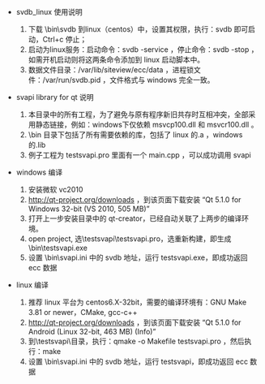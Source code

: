 ﻿
* svdb_linux 使用说明
  1.  下载 \bin\svdb 到linux（centos）中，设置其权限，执行：svdb 即可启动，Ctrl+c 停止；
  2.  启动为linux服务：启动命令：svdb -service ，停止命令：svdb -stop ，如需开机启动则将这两条命令添加到 linux 启动脚本中。
  3.  数据文件目录：/var/lib/siteview/ecc/data ，进程锁文件：/var/run/svdb.pid ，文件格式与 windows 完全一致。

  
* svapi library for qt 说明
  1.  本目录中的所有工程，为了避免与原有程序新旧共存时互相冲突，全部采用静态链接，例如：windows下仅依赖 msvcp100.dll 和 msvcr100.dll 。
  2.  \bin 目录下包括了所有需要依赖的库，包括了 linux 的.a ，windows 的.lib
  3.  例子工程为 testsvapi.pro 里面有一个 main.cpp ，可以成功调用 svapi

* windows 编译
  1.	安装微软 vc2010
  2.	http://qt-project.org/downloads ，到该页面下载安装 “Qt 5.1.0 for Windows 32-bit (VS 2010, 505 MB)”
  2.	打开上一步安装目录中的 qt-creator，已经自动关联了上两步的编译环境。
  3.	open project, 选\testsvapi\testsvapi.pro，选重新构建，即生成 \bin\testsvapi.exe
  4.	设置 \bin\svapi.ini 中的 svdb 地址，运行 testsvapi.exe，即成功返回 ecc 数据


* linux 编译
  1.	推荐 linux 平台为 centos6.X-32bit，需要的编译环境有：GNU Make 3.81 or newer，CMake, gcc-c++
  2.	http://qt-project.org/downloads ，到该页面下载安装 “Qt 5.1.0 for Android (Linux 32-bit, 463 MB) (Info)”
  3.	到\testsvapi\目录，执行：qmake -o Makefile testsvapi.pro ，然后执行：make
  4.	设置 \bin\svapi.ini 中的 svdb 地址，运行 testsvapi，即成功返回 ecc 数据
  